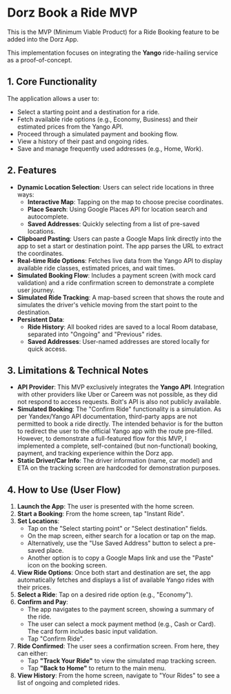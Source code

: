 # Dorz Book a Ride MVP

This is the MVP (Minimum Viable Product) for a Ride Booking feature to be added into the Dorz App.

This implementation focuses on integrating the **Yango** ride-hailing service as a proof-of-concept.

## 1. Core Functionality

The application allows a user to:
*   Select a starting point and a destination for a ride.
*   Fetch available ride options (e.g., Economy, Business) and their estimated prices from the Yango API.
*   Proceed through a simulated payment and booking flow.
*   View a history of their past and ongoing rides.
*   Save and manage frequently used addresses (e.g., Home, Work).

## 2. Features

*   **Dynamic Location Selection**: Users can select ride locations in three ways:
    *   **Interactive Map**: Tapping on the map to choose precise coordinates.
    *   **Place Search**: Using Google Places API for location search and autocomplete.
    *   **Saved Addresses**: Quickly selecting from a list of pre-saved locations.
*   **Clipboard Pasting**: Users can paste a Google Maps link directly into the app to set a start or destination point. The app parses the URL to extract the coordinates.
*   **Real-time Ride Options**: Fetches live data from the Yango API to display available ride classes, estimated prices, and wait times.
*   **Simulated Booking Flow**: Includes a payment screen (with mock card validation) and a ride confirmation screen to demonstrate a complete user journey.
*   **Simulated Ride Tracking**: A map-based screen that shows the route and simulates the driver's vehicle moving from the start point to the destination.
*   **Persistent Data**:
    *   **Ride History**: All booked rides are saved to a local Room database, separated into "Ongoing" and "Previous" rides.
    *   **Saved Addresses**: User-named addresses are stored locally for quick access.

## 3. Limitations & Technical Notes

*   **API Provider**: This MVP exclusively integrates the **Yango API**. Integration with other providers like Uber or Careem was not possible, as they did not respond to access requests. Bolt's API is also not publicly available.
*   **Simulated Booking**: The "Confirm Ride" functionality is a simulation. As per Yandex/Yango API documentation, third-party apps are not permitted to book a ride directly. The intended behavior is for the button to redirect the user to the official Yango app with the route pre-filled. However, to demonstrate a full-featured flow for this MVP, I implemented a complete, self-contained (but non-functional) booking, payment, and tracking experience within the Dorz app.
*   **Static Driver/Car Info**: The driver information (name, car model) and ETA on the tracking screen are hardcoded for demonstration purposes.

## 4. How to Use (User Flow)

1.  **Launch the App**: The user is presented with the home screen.
2.  **Start a Booking**: From the home screen, tap "Instant Ride".
3.  **Set Locations**:
    *   Tap on the "Select starting point" or "Select destination" fields.
    *   On the map screen, either search for a location or tap on the map.
    *   Alternatively, use the "Use Saved Address" button to select a pre-saved place.
    *   Another option is to copy a Google Maps link and use the "Paste" icon on the booking screen.
4.  **View Ride Options**: Once both start and destination are set, the app automatically fetches and displays a list of available Yango rides with their prices.
5.  **Select a Ride**: Tap on a desired ride option (e.g., "Economy").
6.  **Confirm and Pay**:
    *   The app navigates to the payment screen, showing a summary of the ride.
    *   The user can select a mock payment method (e.g., Cash or Card). The card form includes basic input validation.
    *   Tap "Confirm Ride".
7.  **Ride Confirmed**: The user sees a confirmation screen. From here, they can either:
    *   Tap **"Track Your Ride"** to view the simulated map tracking screen.
    *   Tap **"Back to Home"** to return to the main menu.
8.  **View History**: From the home screen, navigate to "Your Rides" to see a list of ongoing and completed rides.

